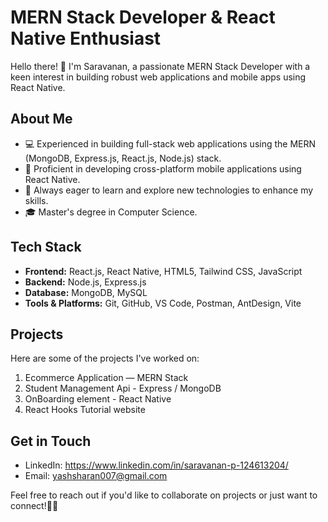 
# MERN Stack Developer & React Native Enthusiast

Hello there! 👋 I'm Saravanan, a passionate MERN Stack Developer with a keen interest in building robust web applications and mobile apps using React Native.

## About Me
- 💻 Experienced in building full-stack web applications using the MERN (MongoDB, Express.js, React.js, Node.js) stack.
- 📱 Proficient in developing cross-platform mobile applications using React Native.
- 🚀 Always eager to learn and explore new technologies to enhance my skills.
- 🎓 Master's degree in Computer Science.

## Tech Stack
- **Frontend:** React.js, React Native, HTML5, Tailwind CSS, JavaScript
- **Backend:** Node.js, Express.js
- **Database:** MongoDB, MySQL
- **Tools & Platforms:** Git, GitHub, VS Code, Postman, AntDesign, Vite

## Projects
Here are some of the projects I've worked on:
1. Ecommerce Application — MERN Stack
2. Student Management Api - Express / MongoDB
3. OnBoarding element - React Native
4. React Hooks Tutorial website

## Get in Touch
- LinkedIn: https://www.linkedin.com/in/saravanan-p-124613204/
- Email: yashsharan007@gmail.com

Feel free to reach out if you'd like to collaborate on projects or just want to connect!🙋‍♂️
